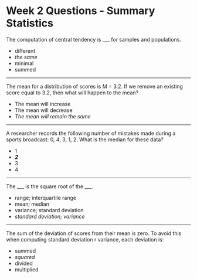 # Week 2 Questions - Summary Statistics

The computation of central tendency is ___ for samples and populations.
- different
- *the same*
- minimal
- summed
---

The mean for a distribution of scores is M = 3.2. If we remove an existing score equal to 3.2, then what will happen to the mean?
- The mean will increase
- The mean will decrease
- *The mean will remain the same*
---

A researcher records the following number of mistakes made during a sports broadcast: 0, 4, 3, 1, 2. What is the median for these data?
- 1
- ***2***
- 3
- 4
---

The ___ is the square root of the ___.

- range; interquartile range
- mean; median
- variance; standard deviation
- *standard deviation; variance*
---

The sum of the deviation of scores from their mean is zero. To avoid this when computing standard deviation r variance, each deviation is:
- summed
- *squared*
- divided
- multiplied
